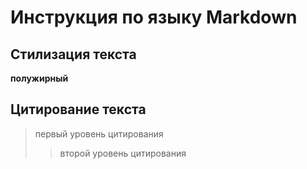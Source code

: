 # Инструкция по языку Markdown

## Стилизация текста

**полужирный**


## Цитирование текста
> первый уровень цитирования
>> второй уровень цитирования
